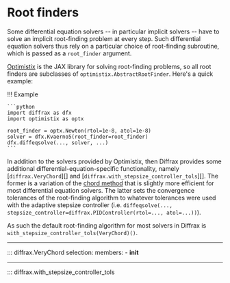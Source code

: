 # Root finders

Some differential equation solvers -- in particular implicit solvers -- have to solve an implicit root-finding problem at every step. Such differential equation solvers thus rely on a particular choice of root-finding subroutine, which is passed as a `root_finder` argument.

[Optimistix](https://github.com/patrick-kidger/optimistix) is the JAX library for solving root-finding problems, so all root finders are subclasses of `optimistix.AbstractRootFinder`.
Here's a quick example:

!!! Example

    ```python
    import diffrax as dfx
    import optimistix as optx

    root_finder = optx.Newton(rtol=1e-8, atol=1e-8)
    solver = dfx.Kvaerno5(root_finder=root_finder)
    dfx.diffeqsolve(..., solver, ...)
    ```

In addition to the solvers provided by Optimistix, then Diffrax provides some additional differential-equation-specific functionality, namely [`diffrax.VeryChord`][] and [`diffrax.with_stepsize_controller_tols`][]. The former is a variation of the [chord method](https://docs.kidger.site/optimistix/api/root_find/#optimistix.Chord) that is slightly more efficient for most differential equation solvers. The latter sets the convergence tolerances of the root-finding algorithm to whatever tolerances were used with the adaptive stepsize controller (i.e. `diffeqsolve(..., stepsize_controller=diffrax.PIDController(rtol=..., atol=...))`).

As such the default root-finding algorithm for most solvers in Diffrax is `with_stepsize_controller_tols(VeryChord)()`.

---

::: diffrax.VeryChord
    selection:
        members:
            - __init__

---

::: diffrax.with_stepsize_controller_tols
